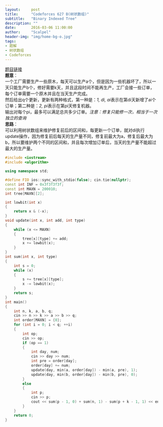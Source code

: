 ```yaml
---
layout:     post
title:      "Codeforces 627 B(树状数组)"
subtitle:   "Binary Indexed Tree"
description: ""
date:       2016-03-06 11:00:00
author:     "Scalpel"
header-img: "img/home-bg-o.jpg"
tags:
- 题解
- 树状数组
- Codeforces
---
```

[题目链接](http://codeforces.com/problemset/problem/627/B)  
**题意**：  
一个工厂需要生产一些原木，每天可以生产a个，但是因为一些机器坏了，所以一天只能生产b个，修好需要k天，并且这段时间不能再生产，工厂会接一些订单，每个订单需要一个原木并且在当天生产完成。  
然后给出q个更新，更新有两种格式，第一种是：*1, di, ai*表示在第di天新增了ai个订单；第二种是：*2, pi*表示在第pi天修复机器。  
输出对每个pi，最多可以满足总共多少订单。*注意：修复只能修一次，相当于一次独立的查询*  
**思路**：  
可以利用树状数组来维护修复前后的区间和，每更新一个订单，就对di执行update操作，因为修复前后每天的生产量不同，修复前最大为a，修复后最大为b，所以要维护两个不同的区间和，并且每次增加订单后，当天的生产量不能超过最大的生产量。  

~~~cpp
#include <iostream>
#include <algorithm>

using namespace std;

#define FIO ios::sync_with_stdio(false); cin.tie(nullptr);
const int INF = 0x3f3f3f3f;
const int MAXN = 200010;
int tree[MAXN][2];

int lowbit(int x)
{
    return x & (-x);
}
void update(int x, int add, int type)
{
    while (x <= MAXN)
    {
        tree[x][type] += add;
        x += lowbit(x);
    }
}
int sum(int x, int type)
{
    int s = 0;
    while (x)
    {
        s += tree[x][type];
        x -= lowbit(x);
    }
    return s;
}
int main() 
{
    int n, k, a, b, q;
    cin >> n >> k >> a >> b >> q;
    int order[MAXN] = {0};
    for (int i = 0; i < q; ++i)
    {
        int op;
        cin >> op;
        if (op == 1)
        {
            int day, num;
            cin >> day >> num;
            int pre = order[day];
            order[day] += num;
            update(day, min(a, order[day]) - min(a, pre), 1);
            update(day, min(b, order[day]) - min(b, pre), 0);
        }
        else
        {
            int p;
            cin >> p;
            cout << sum(p - 1, 0) + sum(n, 1) - sum(p + k - 1, 1) << endl;
        }
    }
    return 0;
}
~~~
